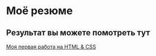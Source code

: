 # Моё резюме

## Результат вы можете помотреть тут 

[Моя первая работа на HTML & CSS](https://roman-sintetik.github.io/Resume/)
